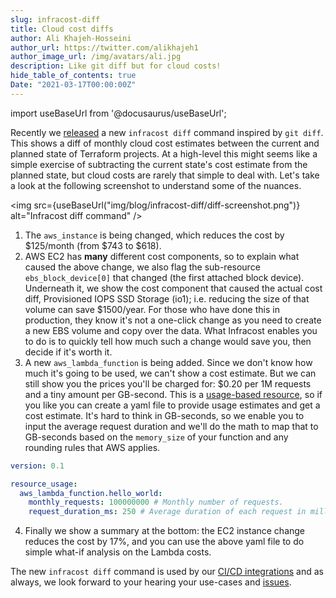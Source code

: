 ```yaml
---
slug: infracost-diff
title: Cloud cost diffs
author: Ali Khajeh-Hosseini
author_url: https://twitter.com/alikhajeh1
author_image_url: /img/avatars/ali.jpg
description: Like git diff but for cloud costs!
hide_table_of_contents: true
Date: "2021-03-17T00:00:00Z"
---
```


import useBaseUrl from '@docusaurus/useBaseUrl';

Recently we [released](/docs/#installation) a new `infracost diff` command inspired by `git diff`. This shows a diff of monthly cloud cost estimates between the current and planned state of Terraform projects. At a high-level this might seems like a simple exercise of subtracting the current state's cost estimate from the planned state, but cloud costs are rarely that simple to deal with. Let's take a look at the following screenshot to understand some of the nuances.

<img src={useBaseUrl("img/blog/infracost-diff/diff-screenshot.png")} alt="Infracost diff command" />

1. The `aws_instance` is being changed, which reduces the cost by $125/month (from $743 to $618).
2. AWS EC2 has **many** different cost components, so to explain what caused the above change, we also flag the sub-resource `ebs_block_device[0]` that changed (the first attached block device). Underneath it, we show the cost component that caused the actual cost diff, Provisioned IOPS SSD Storage (io1); i.e. reducing the size of that volume can save $1500/year. For those who have done this in production, they know it's not a one-click change as you need to create a new EBS volume and copy over the data. What Infracost enables you to do is to quickly tell how much such a change would save you, then decide if it's worth it.
3. A new `aws_lambda_function` is being added. Since we don't know how much it's going to be used, we can't show a cost estimate. But we can still show you the prices you'll be charged for: $0.20 per 1M requests and a tiny amount per GB-second. This is a [usage-based resource](/docs/usage_based_resources), so if you like you can create a yaml file to provide usage estimates and get a cost estimate. It's hard to think in GB-seconds, so we enable you to input the average request duration and we'll do the math to map that to GB-seconds based on the `memory_size` of your function and any rounding rules that AWS applies.
  ```yaml
  version: 0.1

  resource_usage:
    aws_lambda_function.hello_world:
      monthly_requests: 100000000 # Monthly number of requests.
      request_duration_ms: 250 # Average duration of each request in milliseconds.
  ```
4. Finally we show a summary at the bottom: the EC2 instance change reduces the cost by 17%, and you can use the above yaml file to do simple what-if analysis on the Lambda costs.

The new `infracost diff` command is used by our [CI/CD integrations](/docs/integrations/cicd) and as always, we look forward to your hearing your use-cases and [issues](https://github.com/infracost/infracost/issues).
